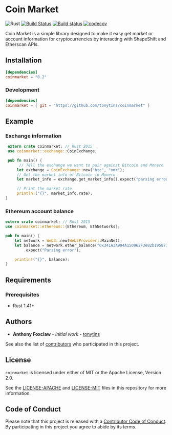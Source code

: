 # Coin Market

![Rust](https://github.com/tonytins/coinmarket/workflows/Rust/badge.svg) [![Build Status](https://travis-ci.org/tonytins/coinmarket.svg?branch=master)](https://travis-ci.org/tonytins/coinmarket) [![Build status](https://ci.appveyor.com/api/projects/status/ffru6ik26j2b87ko?svg=true)](https://ci.appveyor.com/project/tonytins/coinmarket) [![codecov](https://codecov.io/gh/tonytins/coinmarket/branch/master/graph/badge.svg)](https://codecov.io/gh/tonytins/coinmarket)

Coin Market is a simple library designed to make it easy get market or account information for cryptocurrencies by interacting with ShapeShift and Etherscan APIs.

## Installation

```toml
[dependencies]
coinmarket = "0.2"
```

### Development

```toml
[dependencies]
coinmarket = { git = "https://github.com/tonytins/coinmarket" }
```

## Example

### Exchange information

```rust
 extern crate coinmarket; // Rust 2015
 use coinmarket::exchange::CoinExchange;

 pub fn main() {
      // Tell the exchange we want to pair against Bitcoin and Monero
     let exchange = CoinExchange::new("btc", "xmr");
     // Get the market info of Bitcoin in Monero
     let market_info = exchange.get_market_info().expect("parsing error");

     // Print the market rate
     println!("{}", market_info.rate);
}
```

### Ethereum account balance

```rust
extern crate coinmarket; // Rust 2015
use coinmarket::ethereum::{Ethereum, EthNetworks};

pub fn main() {
    let network = Web3::new(Web3Provider::MainNet);
    let balance = network.ether_balance("0x341A3A994A150962F3e82b195873B736dAEb4bB3")
        .expect("Parsing error");

    println!("{}", balance);
}
```

## Requirements

### Prerequisites

- Rust 1.41+

## Authors

- **Anthony Foxclaw** - _Initial work_ - [tonytins](https://github.com/tonytins)

See also the list of [contributors](https://github.com/tonytins/isow/contributors) who participated in this project.

## License

`coinmarket` is licensed under either of MIT or the Apache License, Version 2.0.

See the [LICENSE-APACHE](LICENSE-APACHE) and [LICENSE-MIT](LICENSE-MIT) files in this repository for more information.

## Code of Conduct

Please note that this project is released with a [Contributor Code of Conduct](CODE_OF_CONDUCT.md). By participating in this project you agree to abide by its terms.
